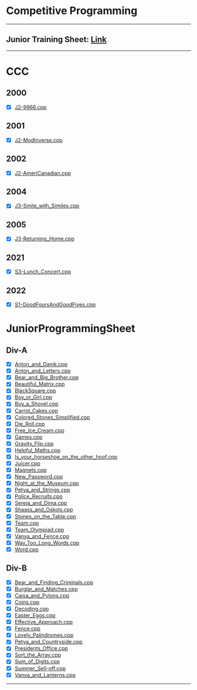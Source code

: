 # Competitive Programming
---
## Junior Training Sheet: [Link](https://docs.google.com/spreadsheets/d/1b5Z5IgLR7RHhMNnnS_nccTdA33M0H4g9JeX6LME3wHQ/edit?usp=sharing)
---
# CCC
## 2000
- [x] [J2-9966.cpp](https://github.com/ZeendaBean24/KitchenV2/blob/master/CCC/2000/J2-9966.cpp)
## 2001
- [x] [J2-ModInverse.cpp](https://github.com/ZeendaBean24/KitchenV2/blob/master/CCC/2001/J2-ModInverse.cpp)
## 2002
- [x] [J2-AmeriCanadian.cpp](https://github.com/ZeendaBean24/KitchenV2/blob/master/CCC/2002/J2-AmeriCanadian.cpp)
## 2004
- [x] [J3-Smile_with_Similes.cpp](https://github.com/ZeendaBean24/KitchenV2/blob/master/CCC/2004/J3-Smile_with_Similes.cpp)
## 2005
- [x] [J3-Returning_Home.cpp](https://github.com/ZeendaBean24/KitchenV2/blob/master/CCC/2005/J3-Returning_Home.cpp)
## 2021
- [x] [S3-Lunch_Concert.cpp](https://github.com/ZeendaBean24/KitchenV2/blob/master/CCC/2021/S3-Lunch_Concert.cpp)
## 2022
- [x] [S1-GoodFoursAndGoodFives.cpp](https://github.com/ZeendaBean24/KitchenV2/blob/master/CCC/2022/S1-GoodFoursAndGoodFives.cpp)
# JuniorProgrammingSheet
## Div-A
- [x] [Anton_and_Danik.cpp](https://github.com/ZeendaBean24/KitchenV2/blob/master/JuniorProgrammingSheet/Div-A/Anton_and_Danik.cpp)
- [x] [Anton_and_Letters.cpp](https://github.com/ZeendaBean24/KitchenV2/blob/master/JuniorProgrammingSheet/Div-A/Anton_and_Letters.cpp)
- [x] [Bear_and_Big_Brother.cpp](https://github.com/ZeendaBean24/KitchenV2/blob/master/JuniorProgrammingSheet/Div-A/Bear_and_Big_Brother.cpp)
- [x] [Beautiful_Matrix.cpp](https://github.com/ZeendaBean24/KitchenV2/blob/master/JuniorProgrammingSheet/Div-A/Beautiful_Matrix.cpp)
- [x] [BlackSquare.cpp](https://github.com/ZeendaBean24/KitchenV2/blob/master/JuniorProgrammingSheet/Div-A/BlackSquare.cpp)
- [x] [Boy_or_Girl.cpp](https://github.com/ZeendaBean24/KitchenV2/blob/master/JuniorProgrammingSheet/Div-A/Boy_or_Girl.cpp)
- [x] [Buy_a_Shovel.cpp](https://github.com/ZeendaBean24/KitchenV2/blob/master/JuniorProgrammingSheet/Div-A/Buy_a_Shovel.cpp)
- [x] [Carrot_Cakes.cpp](https://github.com/ZeendaBean24/KitchenV2/blob/master/JuniorProgrammingSheet/Div-A/Carrot_Cakes.cpp)
- [x] [Colored_Stones_Simplified.cpp](https://github.com/ZeendaBean24/KitchenV2/blob/master/JuniorProgrammingSheet/Div-A/Colored_Stones_Simplified.cpp)
- [x] [Die_Roll.cpp](https://github.com/ZeendaBean24/KitchenV2/blob/master/JuniorProgrammingSheet/Div-A/Die_Roll.cpp)
- [x] [Free_Ice_Cream.cpp](https://github.com/ZeendaBean24/KitchenV2/blob/master/JuniorProgrammingSheet/Div-A/Free_Ice_Cream.cpp)
- [x] [Games.cpp](https://github.com/ZeendaBean24/KitchenV2/blob/master/JuniorProgrammingSheet/Div-A/Games.cpp)
- [x] [Gravity_Flip.cpp](https://github.com/ZeendaBean24/KitchenV2/blob/master/JuniorProgrammingSheet/Div-A/Gravity_Flip.cpp)
- [x] [Helpful_Maths.cpp](https://github.com/ZeendaBean24/KitchenV2/blob/master/JuniorProgrammingSheet/Div-A/Helpful_Maths.cpp)
- [x] [Is_your_horseshoe_on_the_other_hoof.cpp](https://github.com/ZeendaBean24/KitchenV2/blob/master/JuniorProgrammingSheet/Div-A/Is_your_horseshoe_on_the_other_hoof.cpp)
- [x] [Juicer.cpp](https://github.com/ZeendaBean24/KitchenV2/blob/master/JuniorProgrammingSheet/Div-A/Juicer.cpp)
- [x] [Magnets.cpp](https://github.com/ZeendaBean24/KitchenV2/blob/master/JuniorProgrammingSheet/Div-A/Magnets.cpp)
- [x] [New_Password.cpp](https://github.com/ZeendaBean24/KitchenV2/blob/master/JuniorProgrammingSheet/Div-A/New_Password.cpp)
- [x] [Night_at_the_Museum.cpp](https://github.com/ZeendaBean24/KitchenV2/blob/master/JuniorProgrammingSheet/Div-A/Night_at_the_Museum.cpp)
- [x] [Petya_and_Strings.cpp](https://github.com/ZeendaBean24/KitchenV2/blob/master/JuniorProgrammingSheet/Div-A/Petya_and_Strings.cpp)
- [x] [Police_Recruits.cpp](https://github.com/ZeendaBean24/KitchenV2/blob/master/JuniorProgrammingSheet/Div-A/Police_Recruits.cpp)
- [x] [Sereja_and_Dima.cpp](https://github.com/ZeendaBean24/KitchenV2/blob/master/JuniorProgrammingSheet/Div-A/Sereja_and_Dima.cpp)
- [x] [Shaass_and_Oskols.cpp](https://github.com/ZeendaBean24/KitchenV2/blob/master/JuniorProgrammingSheet/Div-A/Shaass_and_Oskols.cpp)
- [x] [Stones_on_the_Table.cpp](https://github.com/ZeendaBean24/KitchenV2/blob/master/JuniorProgrammingSheet/Div-A/Stones_on_the_Table.cpp)
- [x] [Team.cpp](https://github.com/ZeendaBean24/KitchenV2/blob/master/JuniorProgrammingSheet/Div-A/Team.cpp)
- [x] [Team_Olympiad.cpp](https://github.com/ZeendaBean24/KitchenV2/blob/master/JuniorProgrammingSheet/Div-A/Team_Olympiad.cpp)
- [x] [Vanya_and_Fence.cpp](https://github.com/ZeendaBean24/KitchenV2/blob/master/JuniorProgrammingSheet/Div-A/Vanya_and_Fence.cpp)
- [x] [Way_Too_Long_Words.cpp](https://github.com/ZeendaBean24/KitchenV2/blob/master/JuniorProgrammingSheet/Div-A/Way_Too_Long_Words.cpp)
- [x] [Word.cpp](https://github.com/ZeendaBean24/KitchenV2/blob/master/JuniorProgrammingSheet/Div-A/Word.cpp)
## Div-B
- [x] [Bear_and_Finding_Criminals.cpp](https://github.com/ZeendaBean24/KitchenV2/blob/master/JuniorProgrammingSheet/Div-B/Bear_and_Finding_Criminals.cpp)
- [x] [Burglar_and_Matches.cpp](https://github.com/ZeendaBean24/KitchenV2/blob/master/JuniorProgrammingSheet/Div-B/Burglar_and_Matches.cpp)
- [x] [Caisa_and_Pylons.cpp](https://github.com/ZeendaBean24/KitchenV2/blob/master/JuniorProgrammingSheet/Div-B/Caisa_and_Pylons.cpp)
- [x] [Coins.cpp](https://github.com/ZeendaBean24/KitchenV2/blob/master/JuniorProgrammingSheet/Div-B/Coins.cpp)
- [x] [Decoding.cpp](https://github.com/ZeendaBean24/KitchenV2/blob/master/JuniorProgrammingSheet/Div-B/Decoding.cpp)
- [x] [Easter_Eggs.cpp](https://github.com/ZeendaBean24/KitchenV2/blob/master/JuniorProgrammingSheet/Div-B/Easter_Eggs.cpp)
- [x] [Effective_Approach.cpp](https://github.com/ZeendaBean24/KitchenV2/blob/master/JuniorProgrammingSheet/Div-B/Effective_Approach.cpp)
- [x] [Fence.cpp](https://github.com/ZeendaBean24/KitchenV2/blob/master/JuniorProgrammingSheet/Div-B/Fence.cpp)
- [x] [Lovely_Palindromes.cpp](https://github.com/ZeendaBean24/KitchenV2/blob/master/JuniorProgrammingSheet/Div-B/Lovely_Palindromes.cpp)
- [x] [Petya_and_Countryside.cpp](https://github.com/ZeendaBean24/KitchenV2/blob/master/JuniorProgrammingSheet/Div-B/Petya_and_Countryside.cpp)
- [x] [Presidents_Office.cpp](https://github.com/ZeendaBean24/KitchenV2/blob/master/JuniorProgrammingSheet/Div-B/Presidents_Office.cpp)
- [x] [Sort_the_Array.cpp](https://github.com/ZeendaBean24/KitchenV2/blob/master/JuniorProgrammingSheet/Div-B/Sort_the_Array.cpp)
- [x] [Sum_of_Digits.cpp](https://github.com/ZeendaBean24/KitchenV2/blob/master/JuniorProgrammingSheet/Div-B/Sum_of_Digits.cpp)
- [x] [Summer_Sell-off.cpp](https://github.com/ZeendaBean24/KitchenV2/blob/master/JuniorProgrammingSheet/Div-B/Summer_Sell-off.cpp)
- [x] [Vanya_and_Lanterns.cpp](https://github.com/ZeendaBean24/KitchenV2/blob/master/JuniorProgrammingSheet/Div-B/Vanya_and_Lanterns.cpp)
---
